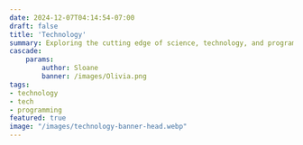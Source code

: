 ```yaml
---
date: 2024-12-07T04:14:54-07:00
draft: false
title: 'Technology'
summary: Exploring the cutting edge of science, technology, and programming. Dive into insightful posts about scientific discoveries, technological innovations, and the latest trends in software development, coding techniques, and emerging tech.
cascade:  
    params:
        author: Sloane
        banner: /images/Olivia.png
tags:
- technology
- tech
- programming
featured: true
image: "/images/technology-banner-head.webp"
---
```

